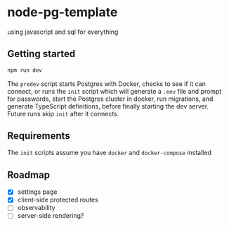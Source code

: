 # node-pg-template

using javascript and sql for everything

## Getting started

```sh
npm run dev
```

The `predev` script starts Postgres with Docker, checks to see if it can connect, or runs the `init` script which will generate a `.env` file and prompt for passwords, start the Postgres cluster in docker, run migrations, and generate TypeScript definitions, before finally starting the dev server. Future runs skip `init` after it connects.

## Requirements

The `init` scripts assume you have `docker` and `docker-compose` installed

## Roadmap

- [x] settings page
- [x] client-side protected routes
- [ ] observability
- [ ] server-side rendering?
